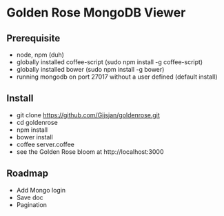 # Golden Rose MongoDB Viewer

## Prerequisite
- node, npm (duh)
- globally installed coffee-script (sudo npm install -g coffee-script)
- globally installed bower (sudo npm install -g bower)
- running mongodb on port 27017 without a user defined (default install)

## Install

- git clone https://github.com/Gijsjan/goldenrose.git
- cd goldenrose
- npm install
- bower install
- coffee server.coffee
- see the Golden Rose bloom at http://localhost:3000

## Roadmap

- Add Mongo login
- Save doc
- Pagination
